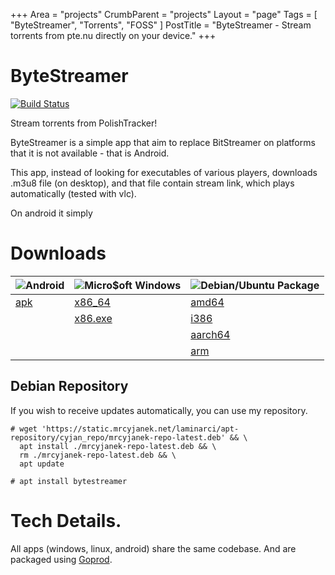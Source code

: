 +++
Area = "projects"
CrumbParent = "projects"
Layout = "page"
Tags = [ "ByteStreamer", "Torrents", "FOSS" ]
PostTitle = "ByteStreamer - Stream torrents from pte.nu directly on your device."
+++

# ByteStreamer

[![Build Status](https://ci.mrcyjanek.net/badge/build-bytestreamer.svg)](https://ci.mrcyjanek.net/jobs/build-bytestreamer)

Stream torrents from PolishTracker!

ByteStreamer is a simple app that aim to replace BitStreamer on platforms that it is not available - that is Android.

<!-- TBD: Screenshots. -->

This app, instead of looking for executables of various players, downloads .m3u8 file (on desktop), and that file contain stream link, which plays automatically (tested with vlc).

On android it simply 

# Downloads

| ![Android](/static/icons/android-icon.svg) | ![Micro$oft Windows](/static/icons/microsoft-icon.svg) | ![Debian/Ubuntu Package](/static/icons/debian-icon.svg) |
| --- | --- | --- |
| [apk](https://static.mrcyjanek.net/laminarci/build-bytestreamer/latest/android.all.apk) | [x86_64](https://static.mrcyjanek.net/laminarci/build-bytestreamer/latest/bytestreamer_windows_amd64.exe) | [amd64](https://static.mrcyjanek.net/laminarci/build-bytestreamer/latest/bytestreamer_linux_amd64)
| | [x86.exe](https://static.mrcyjanek.net/laminarci/build-bytestreamer/latest/bytestreamer_windows_386.exe) | [i386](https://static.mrcyjanek.net/laminarci/build-bytestreamer/latest/bytestreamer_linux_386) |
| | | [aarch64](https://static.mrcyjanek.net/laminarci/build-bytestreamer/latest/bytestreamer_linux_arm64) |
| | | [arm](https://static.mrcyjanek.net/laminarci/build-bytestreamer/latest/bytestreamer_linux_arm) |

## Debian Repository

If you wish to receive updates automatically, you can use my repository.

```plain
# wget 'https://static.mrcyjanek.net/laminarci/apt-repository/cyjan_repo/mrcyjanek-repo-latest.deb' && \
  apt install ./mrcyjanek-repo-latest.deb && \
  rm ./mrcyjanek-repo-latest.deb && \
  apt update
```

```plain
# apt install bytestreamer
```

# Tech Details.

All apps (windows, linux, android) share the same codebase. And are packaged using [Goprod](https://mrcyjanek.net/projects/goprod/).

<!-- Yup, I made it for you c: -->